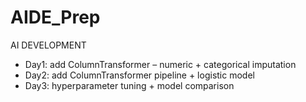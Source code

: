 # AIDE_Prep
AI DEVELOPMENT 


* Day1: add ColumnTransformer – numeric + categorical imputation
* Day2: add ColumnTransformer pipeline + logistic model
* Day3: hyperparameter tuning + model comparison
